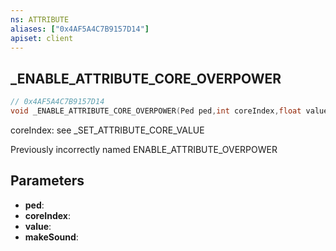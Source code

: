 ```yaml
---
ns: ATTRIBUTE
aliases: ["0x4AF5A4C7B9157D14"]
apiset: client
---
```

## _ENABLE_ATTRIBUTE_CORE_OVERPOWER

```c
// 0x4AF5A4C7B9157D14
void _ENABLE_ATTRIBUTE_CORE_OVERPOWER(Ped ped,int coreIndex,float value,BOOL makeSound);
```

coreIndex: see _SET_ATTRIBUTE_CORE_VALUE

Previously incorrectly named ENABLE_ATTRIBUTE_OVERPOWER

## Parameters
* **ped**:
* **coreIndex**:
* **value**:
* **makeSound**: